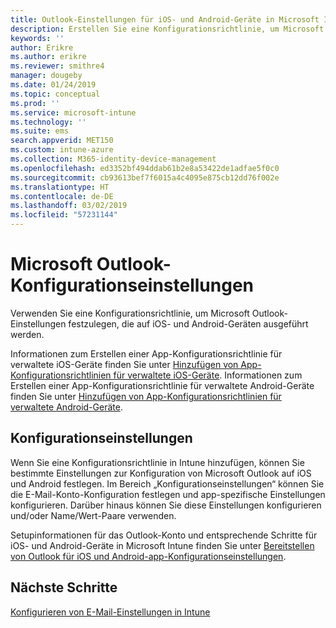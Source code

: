 ```yaml
---
title: Outlook-Einstellungen für iOS- und Android-Geräte in Microsoft Intune
description: Erstellen Sie eine Konfigurationsrichtlinie, um Microsoft Outlook-Einstellungen festzulegen, die auf iOS- und Android-Geräten ausgeführt werden.
keywords: ''
author: Erikre
ms.author: erikre
ms.reviewer: smithre4
manager: dougeby
ms.date: 01/24/2019
ms.topic: conceptual
ms.prod: ''
ms.service: microsoft-intune
ms.technology: ''
ms.suite: ems
search.appverid: MET150
ms.custom: intune-azure
ms.collection: M365-identity-device-management
ms.openlocfilehash: ed3352bf494ddab61b2e8a53422de1adfae5f0c0
ms.sourcegitcommit: cb93613bef7f6015a4c4095e875cb12dd76f002e
ms.translationtype: HT
ms.contentlocale: de-DE
ms.lasthandoff: 03/02/2019
ms.locfileid: "57231144"
---
```

# <a name="microsoft-outlook-configuration-settings"></a>Microsoft Outlook-Konfigurationseinstellungen 

Verwenden Sie eine Konfigurationsrichtlinie, um Microsoft Outlook-Einstellungen festzulegen, die auf iOS- und Android-Geräten ausgeführt werden. 

Informationen zum Erstellen einer App-Konfigurationsrichtlinie für verwaltete iOS-Geräte finden Sie unter [Hinzufügen von App-Konfigurationsrichtlinien für verwaltete iOS-Geräte](app-configuration-policies-use-ios.md). Informationen zum Erstellen einer App-Konfigurationsrichtlinie für verwaltete Android-Geräte finden Sie unter [Hinzufügen von App-Konfigurationsrichtlinien für verwaltete Android-Geräte](app-configuration-policies-use-android.md). 

## <a name="configuration-settings"></a>Konfigurationseinstellungen

Wenn Sie eine Konfigurationsrichtlinie in Intune hinzufügen, können Sie bestimmte Einstellungen zur Konfiguration von Microsoft Outlook auf iOS und Android festlegen. Im Bereich „Konfigurationseinstellungen“ können Sie die E-Mail-Konto-Konfiguration festlegen und app-spezifische Einstellungen konfigurieren. Darüber hinaus können Sie diese Einstellungen konfigurieren und/oder Name/Wert-Paare verwenden.

Setupinformationen für das Outlook-Konto und entsprechende Schritte für iOS- und Android-Geräte in Microsoft Intune finden Sie unter [Bereitstellen von Outlook für iOS und Android-app-Konfigurationseinstellungen](https://docs.microsoft.com/exchange/clients-and-mobile-in-exchange-online/outlook-for-ios-and-android/outlook-for-ios-and-android-configuration-with-microsoft-intune).

## <a name="next-steps"></a>Nächste Schritte
[Konfigurieren von E-Mail-Einstellungen in Intune](email-settings-configure.md)

